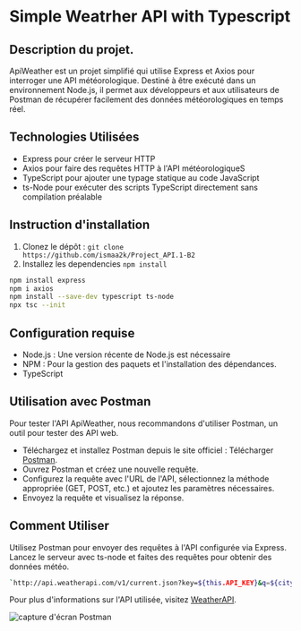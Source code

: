 # Simple Weatrher API with Typescript
## Description du projet.

ApiWeather est un projet simplifié qui utilise Express et Axios pour interroger une API météorologique. Destiné à être exécuté dans un environnement Node.js, il permet aux développeurs et aux utilisateurs de Postman de récupérer facilement des données météorologiques en temps réel.

## Technologies Utilisées
- Express pour créer le serveur HTTP
- Axios pour faire des requêtes HTTP à l'API météorologiqueS
- TypeScript pour ajouter une typage statique au code JavaScript
- ts-Node pour exécuter des scripts TypeScript directement sans compilation préalable

## Instruction d'installation
1. Clonez le dépôt : `git clone https://github.com/ismaa2k/Project_API.1-B2`
2. Installez les dependencies `npm install`
```bash
npm install express
npm i axios
npm install --save-dev typescript ts-node
npx tsc --init
```

## Configuration requise
- Node.js : Une version récente de Node.js est nécessaire
- NPM : Pour la gestion des paquets et l'installation des dépendances.
- TypeScript

## Utilisation avec Postman
Pour tester l'API ApiWeather, nous recommandons d'utiliser Postman, un outil  pour tester des API web.

- Téléchargez et installez Postman depuis le site officiel : Télécharger [Postman](https://www.postman.com/downloads/).
- Ouvrez Postman et créez une nouvelle requête.
- Configurez la requête avec l'URL de l'API, sélectionnez la méthode appropriée (GET, POST, etc.) et ajoutez les paramètres nécessaires.
- Envoyez la requête et visualisez la réponse.

## Comment Utiliser
Utilisez Postman pour envoyer des requêtes à l'API configurée via Express. Lancez le serveur avec ts-node et faites des requêtes pour obtenir des données météo.

```bash
`http://api.weatherapi.com/v1/current.json?key=${this.API_KEY}&q=${city}&lang=fr`
```

Pour plus d'informations sur l'API utilisée, visitez [WeatherAPI](https://www.weatherapi.com/).

![capture d'écran Postman](screenshot.png)